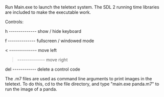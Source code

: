 Run Main.exe to launch the teletext system.
The SDL 2 running time libraries are included to make the executable work.

Controls:

h -------------- show / hide keyboard

f -------------- fullscreen / windowed mode

< -------------- move left

> -------------- move right

del ------------ delete a control code
   
The .m7 files are used as command line arguments to print images in the teletext. To do this, cd to the file directory, and type "main.exe panda.m7" to run the image of a panda.
